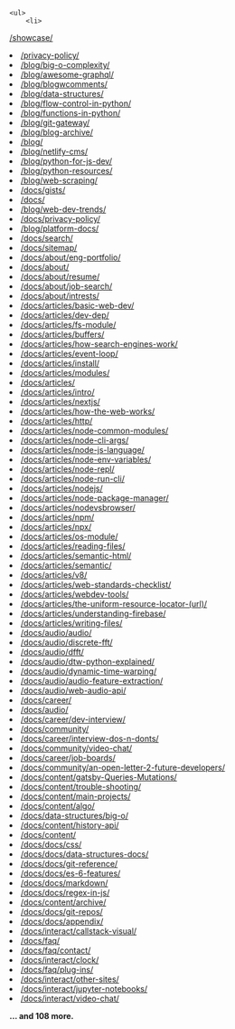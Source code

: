     <ul>
        <li>
<a href="https://bgoonz-blog.netlify.app/showcase/">/showcase/</a>
</li>
        <li>
<a href="https://bgoonz-blog.netlify.app/privacy-policy/">/privacy-policy/</a>
</li>
        <li>
<a href="https://bgoonz-blog.netlify.app/blog/big-o-complexity/">/blog/big-o-complexity/</a>
</li>
        <li>
<a href="https://bgoonz-blog.netlify.app/blog/awesome-graphql/">/blog/awesome-graphql/</a>
</li>
        <li>
<a href="https://bgoonz-blog.netlify.app/blog/blogwcomments/">/blog/blogwcomments/</a>
</li>
        <li>
<a href="https://bgoonz-blog.netlify.app/blog/data-structures/">/blog/data-structures/</a>
</li>
        <li>
<a href="https://bgoonz-blog.netlify.app/blog/flow-control-in-python/">/blog/flow-control-in-python/</a>
        </li>
        <li>
<a href="https://bgoonz-blog.netlify.app/blog/functions-in-python/">/blog/functions-in-python/</a>
</li>
        <li>
<a href="https://bgoonz-blog.netlify.app/blog/git-gateway/">/blog/git-gateway/</a>
</li>
        <li>
<a href="https://bgoonz-blog.netlify.app/blog/blog-archive/">/blog/blog-archive/</a>
</li>
        <li>
<a href="https://bgoonz-blog.netlify.app/blog/">/blog/</a>
</li>
        <li>
<a href="https://bgoonz-blog.netlify.app/blog/netlify-cms/">/blog/netlify-cms/</a>
</li>
        <li>
<a href="https://bgoonz-blog.netlify.app/blog/python-for-js-dev/">/blog/python-for-js-dev/</a>
</li>
        <li>
<a href="https://bgoonz-blog.netlify.app/blog/python-resources/">/blog/python-resources/</a>
</li>
        <li>
<a href="https://bgoonz-blog.netlify.app/blog/web-scraping/">/blog/web-scraping/</a>
</li>
        <li>
<a href="https://bgoonz-blog.netlify.app/docs/gists/">/docs/gists/</a>
</li>
        <li>
<a href="https://bgoonz-blog.netlify.app/docs/">/docs/</a>
</li>
        <li>
<a href="https://bgoonz-blog.netlify.app/blog/web-dev-trends/">/blog/web-dev-trends/</a>
</li>
        <li>
<a href="https://bgoonz-blog.netlify.app/docs/privacy-policy/">/docs/privacy-policy/</a>
</li>
        <li>
<a href="https://bgoonz-blog.netlify.app/blog/platform-docs/">/blog/platform-docs/</a>
</li>
        <li>
<a href="https://bgoonz-blog.netlify.app/docs/search/">/docs/search/</a>
</li>
        <li>
<a href="https://bgoonz-blog.netlify.app/docs/sitemap/">/docs/sitemap/</a>
</li>
        <li>
<a href="https://bgoonz-blog.netlify.app/docs/about/eng-portfolio/">/docs/about/eng-portfolio/</a>
</li>
        <li>
<a href="https://bgoonz-blog.netlify.app/docs/about/">/docs/about/</a>
</li>
        <li>
<a href="https://bgoonz-blog.netlify.app/docs/about/resume/">/docs/about/resume/</a>
</li>
        <li>
<a href="https://bgoonz-blog.netlify.app/docs/about/job-search/">/docs/about/job-search/</a>
</li>
        <li>
<a href="https://bgoonz-blog.netlify.app/docs/about/intrests/">/docs/about/intrests/</a>
</li>
        <li>
<a href="https://bgoonz-blog.netlify.app/docs/articles/basic-web-dev/">/docs/articles/basic-web-dev/</a>
        </li>
        <li>
<a href="https://bgoonz-blog.netlify.app/docs/articles/dev-dep/">/docs/articles/dev-dep/</a>
</li>
        <li>
<a href="https://bgoonz-blog.netlify.app/docs/articles/fs-module/">/docs/articles/fs-module/</a>
</li>
        <li>
<a href="https://bgoonz-blog.netlify.app/docs/articles/buffers/">/docs/articles/buffers/</a>
</li>
        <li>
<a
                href="https://bgoonz-blog.netlify.app/docs/articles/how-search-engines-work/">/docs/articles/how-search-engines-work/</a>
        </li>
        <li>
<a href="https://bgoonz-blog.netlify.app/docs/articles/event-loop/">/docs/articles/event-loop/</a>
</li>
        <li>
<a href="https://bgoonz-blog.netlify.app/docs/articles/install/">/docs/articles/install/</a>
</li>
        <li>
<a href="https://bgoonz-blog.netlify.app/docs/articles/modules/">/docs/articles/modules/</a>
</li>
        <li>
<a href="https://bgoonz-blog.netlify.app/docs/articles/">/docs/articles/</a>
</li>
        <li>
<a href="https://bgoonz-blog.netlify.app/docs/articles/intro/">/docs/articles/intro/</a>
</li>
        <li>
<a href="https://bgoonz-blog.netlify.app/docs/articles/nextjs/">/docs/articles/nextjs/</a>
</li>
        <li>
<a
                href="https://bgoonz-blog.netlify.app/docs/articles/how-the-web-works/">/docs/articles/how-the-web-works/</a>
        </li>
        <li>
<a href="https://bgoonz-blog.netlify.app/docs/articles/http/">/docs/articles/http/</a>
</li>
        <li>
<a
                href="https://bgoonz-blog.netlify.app/docs/articles/node-common-modules/">/docs/articles/node-common-modules/</a>
        </li>
        <li>
<a href="https://bgoonz-blog.netlify.app/docs/articles/node-cli-args/">/docs/articles/node-cli-args/</a>
        </li>
        <li>
<a
                href="https://bgoonz-blog.netlify.app/docs/articles/node-js-language/">/docs/articles/node-js-language/</a>
        </li>
        <li>
<a
                href="https://bgoonz-blog.netlify.app/docs/articles/node-env-variables/">/docs/articles/node-env-variables/</a>
        </li>
        <li>
<a href="https://bgoonz-blog.netlify.app/docs/articles/node-repl/">/docs/articles/node-repl/</a>
</li>
        <li>
<a href="https://bgoonz-blog.netlify.app/docs/articles/node-run-cli/">/docs/articles/node-run-cli/</a>
</li>
        <li>
<a href="https://bgoonz-blog.netlify.app/docs/articles/nodejs/">/docs/articles/nodejs/</a>
</li>
        <li>
<a
                href="https://bgoonz-blog.netlify.app/docs/articles/node-package-manager/">/docs/articles/node-package-manager/</a>
        </li>
        <li>
<a href="https://bgoonz-blog.netlify.app/docs/articles/nodevsbrowser/">/docs/articles/nodevsbrowser/</a>
        </li>
        <li>
<a href="https://bgoonz-blog.netlify.app/docs/articles/npm/">/docs/articles/npm/</a>
</li>
        <li>
<a href="https://bgoonz-blog.netlify.app/docs/articles/npx/">/docs/articles/npx/</a>
</li>
        <li>
<a href="https://bgoonz-blog.netlify.app/docs/articles/os-module/">/docs/articles/os-module/</a>
</li>
        <li>
<a href="https://bgoonz-blog.netlify.app/docs/articles/reading-files/">/docs/articles/reading-files/</a>
        </li>
        <li>
<a href="https://bgoonz-blog.netlify.app/docs/articles/semantic-html/">/docs/articles/semantic-html/</a>
        </li>
        <li>
<a href="https://bgoonz-blog.netlify.app/docs/articles/semantic/">/docs/articles/semantic/</a>
</li>
        <li>
<a href="https://bgoonz-blog.netlify.app/docs/articles/v8/">/docs/articles/v8/</a>
</li>
        <li>
<a
                href="https://bgoonz-blog.netlify.app/docs/articles/web-standards-checklist/">/docs/articles/web-standards-checklist/</a>
        </li>
        <li>
<a href="https://bgoonz-blog.netlify.app/docs/articles/webdev-tools/">/docs/articles/webdev-tools/</a>
</li>
        <li>
<a
                href="https://bgoonz-blog.netlify.app/docs/articles/the-uniform-resource-locator-(url)/">/docs/articles/the-uniform-resource-locator-(url)/</a>
        </li>
        <li>
<a
                href="https://bgoonz-blog.netlify.app/docs/articles/understanding-firebase/">/docs/articles/understanding-firebase/</a>
        </li>
        <li>
<a href="https://bgoonz-blog.netlify.app/docs/articles/writing-files/">/docs/articles/writing-files/</a>
        </li>
        <li>
<a href="https://bgoonz-blog.netlify.app/docs/audio/audio/">/docs/audio/audio/</a>
</li>
        <li>
<a href="https://bgoonz-blog.netlify.app/docs/audio/discrete-fft/">/docs/audio/discrete-fft/</a>
</li>
        <li>
<a href="https://bgoonz-blog.netlify.app/docs/audio/dfft/">/docs/audio/dfft/</a>
</li>
        <li>
<a
                href="https://bgoonz-blog.netlify.app/docs/audio/dtw-python-explained/">/docs/audio/dtw-python-explained/</a>
        </li>
        <li>
<a
                href="https://bgoonz-blog.netlify.app/docs/audio/dynamic-time-warping/">/docs/audio/dynamic-time-warping/</a>
        </li>
        <li>
<a
                href="https://bgoonz-blog.netlify.app/docs/audio/audio-feature-extraction/">/docs/audio/audio-feature-extraction/</a>
        </li>
        <li>
<a href="https://bgoonz-blog.netlify.app/docs/audio/web-audio-api/">/docs/audio/web-audio-api/</a>
</li>
        <li>
<a href="https://bgoonz-blog.netlify.app/docs/career/">/docs/career/</a>
</li>
        <li>
<a href="https://bgoonz-blog.netlify.app/docs/audio/">/docs/audio/</a>
</li>
        <li>
<a href="https://bgoonz-blog.netlify.app/docs/career/dev-interview/">/docs/career/dev-interview/</a>
</li>
        <li>
<a href="https://bgoonz-blog.netlify.app/docs/community/">/docs/community/</a>
</li>
        <li>
<a
                href="https://bgoonz-blog.netlify.app/docs/career/interview-dos-n-donts/">/docs/career/interview-dos-n-donts/</a>
        </li>
        <li>
<a href="https://bgoonz-blog.netlify.app/docs/community/video-chat/">/docs/community/video-chat/</a>
</li>
        <li>
<a href="https://bgoonz-blog.netlify.app/docs/career/job-boards/">/docs/career/job-boards/</a>
</li>
        <li>
<a
                href="https://bgoonz-blog.netlify.app/docs/community/an-open-letter-2-future-developers/">/docs/community/an-open-letter-2-future-developers/</a>
        </li>
        <li>
<a
                href="https://bgoonz-blog.netlify.app/docs/content/gatsby-Queries-Mutations/">/docs/content/gatsby-Queries-Mutations/</a>
        </li>
        <li>
<a href="https://bgoonz-blog.netlify.app/docs/content/trouble-shooting/">/docs/content/trouble-shooting/</a>
        </li>
        <li>
<a href="https://bgoonz-blog.netlify.app/docs/content/main-projects/">/docs/content/main-projects/</a>
</li>
        <li>
<a href="https://bgoonz-blog.netlify.app/docs/content/algo/">/docs/content/algo/</a>
</li>
        <li>
<a href="https://bgoonz-blog.netlify.app/docs/data-structures/big-o/">/docs/data-structures/big-o/</a>
</li>
        <li>
<a href="https://bgoonz-blog.netlify.app/docs/content/history-api/">/docs/content/history-api/</a>
</li>
        <li>
<a href="https://bgoonz-blog.netlify.app/docs/content/">/docs/content/</a>
</li>
        <li>
<a href="https://bgoonz-blog.netlify.app/docs/docs/css/">/docs/docs/css/</a>
</li>
        <li>
<a
                href="https://bgoonz-blog.netlify.app/docs/docs/data-structures-docs/">/docs/docs/data-structures-docs/</a>
        </li>
        <li>
<a href="https://bgoonz-blog.netlify.app/docs/docs/git-reference/">/docs/docs/git-reference/</a>
</li>
        <li>
<a href="https://bgoonz-blog.netlify.app/docs/docs/es-6-features/">/docs/docs/es-6-features/</a>
</li>
        <li>
<a href="https://bgoonz-blog.netlify.app/docs/docs/markdown/">/docs/docs/markdown/</a>
</li>
        <li>
<a href="https://bgoonz-blog.netlify.app/docs/docs/regex-in-js/">/docs/docs/regex-in-js/</a>
</li>
        <li>
<a href="https://bgoonz-blog.netlify.app/docs/content/archive/">/docs/content/archive/</a>
</li>
        <li>
<a href="https://bgoonz-blog.netlify.app/docs/docs/git-repos/">/docs/docs/git-repos/</a>
</li>
        <li>
<a href="https://bgoonz-blog.netlify.app/docs/docs/appendix/">/docs/docs/appendix/</a>
</li>
        <li>
<a
                href="https://bgoonz-blog.netlify.app/docs/interact/callstack-visual/">/docs/interact/callstack-visual/</a>
        </li>
        <li>
<a href="https://bgoonz-blog.netlify.app/docs/faq/">/docs/faq/</a>
</li>
        <li>
<a href="https://bgoonz-blog.netlify.app/docs/faq/contact/">/docs/faq/contact/</a>
</li>
        <li>
<a href="https://bgoonz-blog.netlify.app/docs/interact/clock/">/docs/interact/clock/</a>
</li>
        <li>
<a href="https://bgoonz-blog.netlify.app/docs/faq/plug-ins/">/docs/faq/plug-ins/</a>
</li>
        <li>
<a href="https://bgoonz-blog.netlify.app/docs/interact/other-sites/">/docs/interact/other-sites/</a>
</li>
        <li>
<a
                href="https://bgoonz-blog.netlify.app/docs/interact/jupyter-notebooks/">/docs/interact/jupyter-notebooks/</a>
        </li>
        <li>
<a href="https://bgoonz-blog.netlify.app/docs/interact/video-chat/">/docs/interact/video-chat/</a>
</li>
        <p style="font-weight: bold;">... and 108 more.</p>
    </ul>
